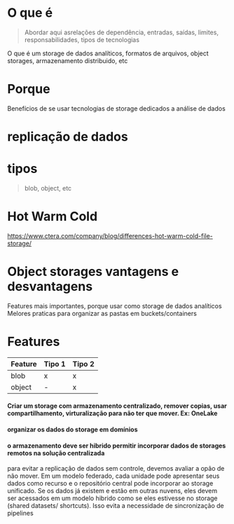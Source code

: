 

# O que é
> Abordar aqui asrelações de dependência, entradas, saídas, limites, responsabilidades, tipos de tecnologias

O que é um storage de dados analíticos, formatos de arquivos, object storages, armazenamento distribuido, etc

# Porque
Benefícios de se usar tecnologias de storage dedicados a análise de dados

# replicação de dados

# tipos 
> blob, object, etc

# Hot Warm Cold
https://www.ctera.com/company/blog/differences-hot-warm-cold-file-storage/

# Object storages vantagens e desvantagens
Features mais importantes, porque usar como storage de dados analíticos
Melores praticas para organizar as pastas em buckets/containers

# Features

Feature | Tipo 1 | Tipo 2 
-------| -------- | -----------
blob | x | x 
object | - | x 



#### Criar um storage com armazenamento centralizado, remover copias, usar compartilhamento, virturalização para não ter que mover. Ex: OneLake

#### organizar os dados do storage em domínios

#### o armazenamento deve ser hibrido permitir incorporar dados de storages remotos na solução centralizada 
para evitar a replicação de dados sem controle, devemos avaliar a opão de não mover. Em um modelo federado, cada unidade pode apresentar seus dados como recurso e o repositório central pode incorporar ao storage unificado. Se os dados já existem e estão em outras nuvens, eles devem ser acessados em um modelo hibrido como se eles estivesse no storage (shared datasets/ shortcuts). Isso evita a necessidade de sincronização de pipelines
